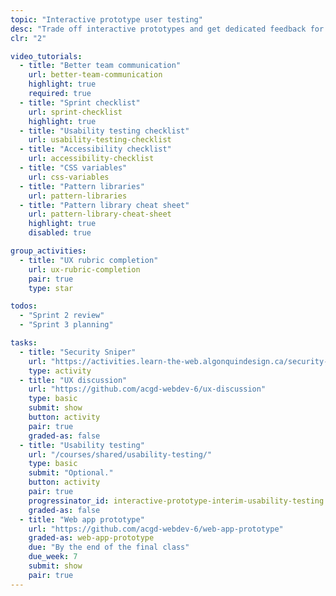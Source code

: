 ```yaml
---
topic: "Interactive prototype user testing"
desc: "Trade off interactive prototypes and get dedicated feedback for your app design."
clr: "2"

video_tutorials:
  - title: "Better team communication"
    url: better-team-communication
    highlight: true
    required: true
  - title: "Sprint checklist"
    url: sprint-checklist
    highlight: true
  - title: "Usability testing checklist"
    url: usability-testing-checklist
  - title: "Accessibility checklist"
    url: accessibility-checklist
  - title: "CSS variables"
    url: css-variables
  - title: "Pattern libraries"
    url: pattern-libraries
  - title: "Pattern library cheat sheet"
    url: pattern-library-cheat-sheet
    highlight: true
    disabled: true

group_activities:
  - title: "UX rubric completion"
    url: ux-rubric-completion
    pair: true
    type: star

todos:
  - "Sprint 2 review"
  - "Sprint 3 planning"

tasks:
  - title: "Security Sniper"
    url: "https://activities.learn-the-web.algonquindesign.ca/security-sniper/"
    type: activity
  - title: "UX discussion"
    url: "https://github.com/acgd-webdev-6/ux-discussion"
    type: basic
    submit: show
    button: activity
    pair: true
    graded-as: false
  - title: "Usability testing"
    url: "/courses/shared/usability-testing/"
    type: basic
    submit: "Optional."
    button: activity
    pair: true
    progressinator_id: interactive-prototype-interim-usability-testing
    graded-as: false
  - title: "Web app prototype"
    url: "https://github.com/acgd-webdev-6/web-app-prototype"
    graded-as: web-app-prototype
    due: "By the end of the final class"
    due_week: 7
    submit: show
    pair: true
---
```

